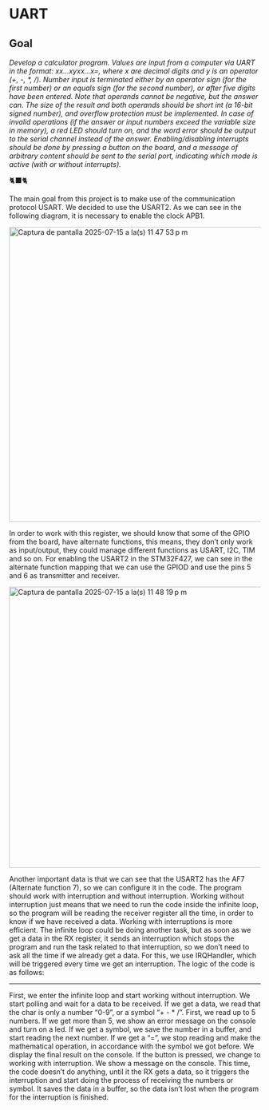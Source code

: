 # UART

## Goal

_Develop a calculator program. Values are input from a computer via UART in the format: xx...xyxx...x=, where x are decimal digits and y is an operator (+, -, *, /). Number input is terminated either by an operator sign (for the first number) or an equals sign (for the second number), or after five digits have been entered. Note that operands cannot be negative, but the answer can. The size of the result and both operands should be short int (a 16-bit signed number), and overflow protection must be implemented. In case of invalid operations (if the answer or input numbers exceed the variable size in memory), a red LED should turn on, and the word error should be output to the serial channel instead of the answer. Enabling/disabling interrupts should be done by pressing a button on the board, and a message of arbitrary content should be sent to the serial port, indicating which mode is active (with or without interrupts)._

🐈‍⬛🐈

The main goal from this project is to make use of the communication protocol USART. We decided
to use the USART2.
As we can see in the following diagram, it is necessary to enable the clock APB1.

<img width="521" height="591" alt="Captura de pantalla 2025-07-15 a la(s) 11 47 53 p m" src="https://github.com/user-attachments/assets/b6aaa382-191c-45ea-97c4-b7310d3fa221" />

In order to work with this register, we should know that some of the GPIO from the board, have
alternate functions, this means, they don’t only work as input/output, they could manage different
functions as USART, I2C, TIM and so on.
For enabling the USART2 in the STM32F427, we can see in the alternate function mapping that we
can use the GPIOD and use the pins 5 and 6 as transmitter and receiver.

<img width="641" height="563" alt="Captura de pantalla 2025-07-15 a la(s) 11 48 19 p m" src="https://github.com/user-attachments/assets/cea162c4-ba19-4ce1-8a31-39a132fd1784" />

Another important data is that we can see that the USART2 has the AF7 (Alternate function 7), so
we can configure it in the code.
The program should work with interruption and without interruption. Working without interruption
just means that we need to run the code inside the infinite loop, so the program will be reading the
receiver register all the time, in order to know if we have received a data.
Working with interruptions is more efficient. The infinite loop could be doing another task, but as
soon as we get a data in the RX register, it sends an interruption which stops the program and run
the task related to that interruption, so we don’t need to ask all the time if we already get a data.
For this, we use IRQHandler, which will be triggered every time we get an interruption.
The logic of the code is as follows:


---

First, we enter the infinite loop and start working without interruption. We start polling
and wait for a data to be received.
If we get a data, we read that the char is only a number “0-9”, or a symbol “+ - * /”.
First, we read up to 5 numbers. If we get more than 5, we show an error message on the
console and turn on a led.
If we get a symbol, we save the number in a buffer, and start reading the next number.
If we get a “=”, we stop reading and make the mathematical operation, in accordance
with the symbol we got before.
We display the final result on the console.
If the button is pressed, we change to working with interruption. We show a message
on the console.
This time, the code doesn’t do anything, until it the RX gets a data, so it triggers the
interruption and start doing the process of receiving the numbers or symbol. It saves the
data in a buffer, so the data isn’t lost when the program for the interruption is finished.
